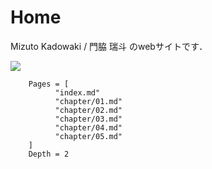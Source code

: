 # Home

Mizuto Kadowaki / 門脇 瑞斗 のwebサイトです．

![](chapter/images/self.png)

```@contents
    Pages = [
          "index.md"
          "chapter/01.md"
          "chapter/02.md"
          "chapter/03.md"
          "chapter/04.md"
          "chapter/05.md"
    ]
    Depth = 2
```